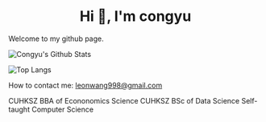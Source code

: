 <h1 align="center">Hi 👋, I'm congyu</h1>

Welcome to my github page.

![Congyu's Github Stats](https://github-readme-stats.vercel.app/api?username=congyuwang&show_icons=true&locale=en&theme=transparent&hide_border=true)

![Top Langs](https://github-readme-stats.vercel.app/api/top-langs/?username=Congyuwang&layout=donut&theme=transparent&hide_border=true)

How to contact me: leonwang998@gmail.com

CUHKSZ BBA of Econonomics Science
CUHKSZ BSc of Data Science
Self-taught Computer Science
